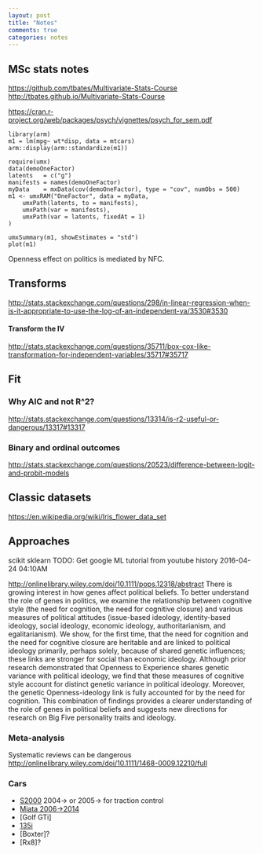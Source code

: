 ```yaml
---
layout: post
title: "Notes"
comments: true
categories: notes
---
```


<a name="top"></a>
## MSc  stats notes

https://github.com/tbates/Multivariate-Stats-Course
http://tbates.github.io/Multivariate-Stats-Course

https://cran.r-project.org/web/packages/psych/vignettes/psych_for_sem.pdf

```splus
library(arm)
m1 = lm(mpg~ wt*disp, data = mtcars)
arm::display(arm::standardize(m1))

require(umx)
data(demoOneFactor)
latents   = c("g")
manifests = names(demoOneFactor)
myData    = mxData(cov(demoOneFactor), type = "cov", numObs = 500)
m1 <- umxRAM("OneFactor", data = myData,
	umxPath(latents, to = manifests),
	umxPath(var = manifests),
	umxPath(var = latents, fixedAt = 1)
)

umxSummary(m1, showEstimates = "std")
plot(m1)
```
Openness effect on politics is mediated by NFC.

## Transforms
http://stats.stackexchange.com/questions/298/in-linear-regression-when-is-it-appropriate-to-use-the-log-of-an-independent-va/3530#3530
#### Transform the IV
http://stats.stackexchange.com/questions/35711/box-cox-like-transformation-for-independent-variables/35717#35717

## Fit
### Why AIC and not R^2?
http://stats.stackexchange.com/questions/13314/is-r2-useful-or-dangerous/13317#13317


### Binary and ordinal outcomes
http://stats.stackexchange.com/questions/20523/difference-between-logit-and-probit-models

## Classic datasets
https://en.wikipedia.org/wiki/Iris_flower_data_set

## Approaches
scikit
sklearn
TODO: Get google ML tutorial from youtube history 2016-04-24 04:10AM

http://onlinelibrary.wiley.com/doi/10.1111/pops.12318/abstract
There is growing interest in how genes affect political beliefs. To better understand the role of genes in politics, we examine the relationship between cognitive style (the need for cognition, the need for cognitive closure) and various measures of political attitudes (issue-based ideology, identity-based ideology, social ideology, economic ideology, authoritarianism, and egalitarianism). We show, for the first time, that the need for cognition and the need for cognitive closure are heritable and are linked to political ideology primarily, perhaps solely, because of shared genetic influences; these links are stronger for social than economic ideology. Although prior research demonstrated that Openness to Experience shares genetic variance with political ideology, we find that these measures of cognitive style account for distinct genetic variance in political ideology. Moreover, the genetic Openness-ideology link is fully accounted for by the need for cognition. This combination of findings provides a clearer understanding of the role of genes in political beliefs and suggests new directions for research on Big Five personality traits and ideology.

### Meta-analysis
Systematic reviews can be dangerous
http://onlinelibrary.wiley.com/doi/10.1111/1468-0009.12210/full


### Cars
* [S2000](https://en.wikipedia.org/wiki/Honda_S2000) 2004→ or 2005→ for traction control
* [Miata 2006->2014](https://en.wikipedia.org/wiki/Mazda_MX-5#Third_generation_.28NC.29)
* [Golf GTi]
* [135i](https://en.wikipedia.org/wiki/BMW_1_Series_(E87)#1_Series_M_Coup.C3.A9)
* [Boxter]?
* [Rx8]?
